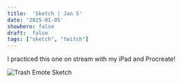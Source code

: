 ```yaml
---
title:  'Sketch | Jan 5'
date: '2025-01-05'
showhero: false
draft:  false
tags: ["sketch", "twitch"]
---
```


I practiced this one on stream with my iPad and Procreate!

![Trash Emote Sketch](/art/january/1-5-25/featured-trash-emote-sketch-1-5-25.jpeg)
